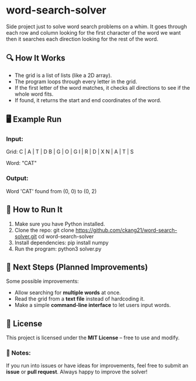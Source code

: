 # word-search-solver
Side project just to solve word search problems on a whim. It goes through each row and column looking for the first character of the word we want then it searches each direction looking for the rest of the word.

## 🔍 How It Works
- The grid is a list of lists (like a 2D array).
- The program loops through every letter in the grid.
- If the first letter of the word matches, it checks all directions to see if the whole word fits.
- If found, it returns the start and end coordinates of the word.

## 🖥️ Example Run

### **Input:**
Grid: C | A | T | D B | G | O | G I | R | D | X N | A | T | S

Word: "CAT"

### **Output:**
Word 'CAT' found from (0, 0) to (0, 2)

## 🚀 How to Run It
1. Make sure you have Python installed.
2. Clone the repo: 
git clone https://github.com/ckang21/word-search-solver.git cd word-search-solver
3. Install dependencies: pip install numpy
4. Run the program: python3 solver.py

## 🔧 Next Steps (Planned Improvements)
Some possible improvements:
- Allow searching for **multiple words** at once.
- Read the grid from a **text file** instead of hardcoding it.
- Make a simple **command-line interface** to let users input words.

## 📜 License
This project is licensed under the **MIT License** – free to use and modify.

### 🎯 Notes:
If you run into issues or have ideas for improvements, feel free to submit an **issue** or **pull request**. Always happy to improve the solver!

